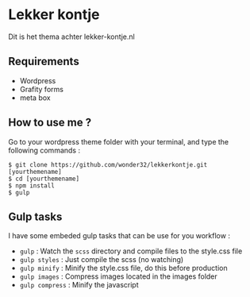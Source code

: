 # Lekker kontje
Dit is het thema achter lekker-kontje.nl

## Requirements
- Wordpress
- Grafity forms
- meta box

## How to use me ?
Go to your wordpress theme folder with your terminal, and type the following commands :

	$ git clone https://github.com/wonder32/lekkerkontje.git [yourthemename]
    $ cd [yourthemename]
	$ npm install
	$ gulp

## Gulp tasks
I have some embeded gulp tasks that can be use for you workflow :

- `gulp` : Watch the `scss` directory and compile files to the style.css file
- `gulp styles` : Just compile the scss (no watching)
- `gulp minify` : Minify the style.css file, do this before production
- `gulp images` : Compress images located in the images folder
- `gulp compress` : Minify the javascript
